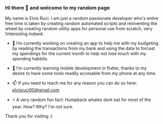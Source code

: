 ### Hi there 👋 and welcome to my random page

My name is Elvis Ruci. I am just a random passionate developer who's entire free time is taken by creating random automated scripts and reinventing the wheel by creating random utility apps for personal use from scratch, very !interesting indeed.

- 🔭 I’m currently working on creating an app to help me with my budgeting by reading the transactions from my bank and using the data to forcast my spendings for the current month to help not lose touch with my spending habbits. 

- 🌱 I’m currently learning mobile development in flutter, thanks to my desire to have some tools readily accesable from my phone at any time.

- 📫 If you need to reach me for any reason you can do so here: elvisruci00@gmail.com

- ⚡ A very random fun fact: Humpback whales dont eat for most of the year. How? Why? I'm not sure.
<!--
**elvis-ruci/elvis-ruci** is a ✨ _special_ ✨ repository because its `README.md` (this file) appears on your GitHub profile.

Here are some ideas to get you started:



- 👯 I’m looking to collaborate on ...
- 🤔 I’m looking for help with ...

- 😄 Pronouns: ...
- ⚡ Fun fact: ...
-->

Thank you for visiting :)
